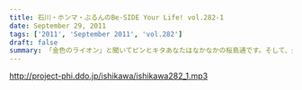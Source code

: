 ```yaml
---
title: 石川・ホンマ・ぶるんのBe-SIDE Your Life! vol.282-1
date: September 29, 2011
tags: ['2011', 'September 2011', 'vol.282']
draft: false
summary: 「金色のライオン」と聞いてピンとキタあなたはなかなかの桜島通です。そして、久々にスタジオを飛び出す！ビーサイメンバーの秋なのですが～～～NAMAE
---
```


http://project-phi.ddo.jp/ishikawa/ishikawa282_1.mp3